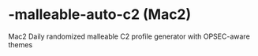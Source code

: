 # -malleable-auto-c2 (Mac2)
Mac2
Daily randomized malleable C2 profile generator with OPSEC-aware themes
